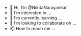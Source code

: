 - 👋 Hi, I’m @NikitaNarayankar
- 👀 I’m interested in ...
- 🌱 I’m currently learning ...
- 💞️ I’m looking to collaborate on ...
- 📫 How to reach me ...

<!---
NikitaNarayankar/NikitaNarayankar is a ✨ special ✨ repository because its `README.md` (this file) appears on your GitHub profile.
You can click the Preview link to take a look at your changes.
--->
